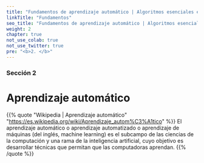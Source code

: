 ```yaml
---
title: "Fundamentos de aprendizaje automático | Algoritmos esenciales explicados"
linkTitle: "Fundamentos"
seo_title: "Fundamentos de aprendizaje automático | Algoritmos esenciales explicados"
weight: 2
chapter: true
not_use_colab: true
not_use_twitter: true
pre: "<b>2. </b>"
---
```

### Sección 2
# Aprendizaje automático

{{% quote "Wikipedia | Aprendizaje automático" "https://es.wikipedia.org/wiki/Aprendizaje_autom%C3%A1tico" %}}
El aprendizaje automático o aprendizaje automatizado o aprendizaje de máquinas (del inglés, machine learning) es el subcampo de las ciencias de la computación y una rama de la inteligencia artificial, cuyo objetivo es desarrollar técnicas que permitan que las computadoras aprendan.
{{% /quote %}}